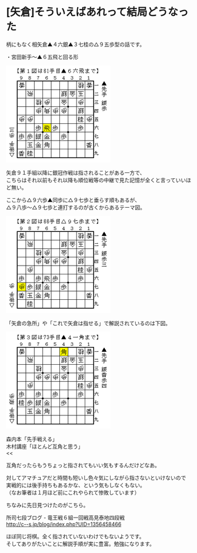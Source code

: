 # [矢倉]そういえばあれって結局どうなった  

柄にもなく相矢倉▲４六銀▲３七桂の△９五歩型の話です。  

・宮田新手～▲６五飛と回る形  

![](images/20130503131825.png)  

矢倉９１手組以降に銀冠作戦は指されることがある一方で、  
こちらはそれ以前もそれ以降も順位戦等の中継で見た記憶が全くと言っていいほど無い。  

ここから△９六歩▲同歩に△９七歩と垂らす順もあるが、  
△９八歩～△９七歩と連打するのが古くからあるテーマ図。  

![](images/20130503131824.png)  

「矢倉の急所」や「これで矢倉は指せる」で解説されているのは下図。  

![](images/20130503131823.png)  

>>  
森内本「先手戦える」  
木村講座「ほとんど互角と思う」  
<<  

互角だったらもうちょっと指されてもいい気もするんだけどなあ。  

対してアマチュアだと時間も短いし色々気にしながら指さないといけないので  
実戦的には後手持ちもあるかな、という気もしなくもない。  
（なお筆者は１月ほど前にこれやられて惨敗しています）  


ちなみに先日見つけたのがこちら。  

所司七段ブログ - 竜王戦６組一回戦高見泰地四段戦  
http://c--s.jp/blog/index.php?UID=1356458466  

ほぼ同じ将棋。全く指されていないわけでもないようです。  
そしてありがたいことに解説手順が実に豊富。勉強になります。  
